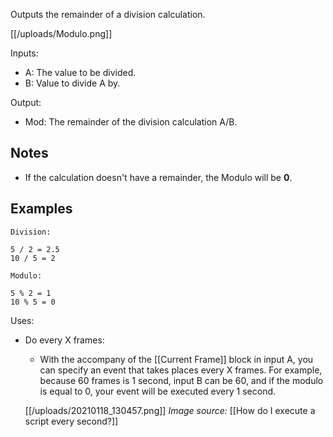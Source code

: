 Outputs the remainder of a division calculation.

[[/uploads/Modulo.png]]

Inputs:

* A: The value to be divided.
* B: Value to divide A by.

Output:

* Mod: The remainder of the division calculation A/B.

## Notes
* If the calculation doesn't have a remainder, the Modulo will be **0**.

## Examples
    Division:

    5 / 2 = 2.5
    10 / 5 = 2

    Modulo:

    5 % 2 = 1
    10 % 5 = 0

Uses:

* Do every X frames:
    * With the accompany of the [[Current Frame]] block in input A, you can specify an event that takes places every X frames. For example, because 60 frames is 1 second, input B can be 60, and if the modulo is equal to 0, your event will be executed every 1 second.
    
    [[/uploads/20210118_130457.png]]
    _Image source:_ [[How do I execute a script every second?]]
